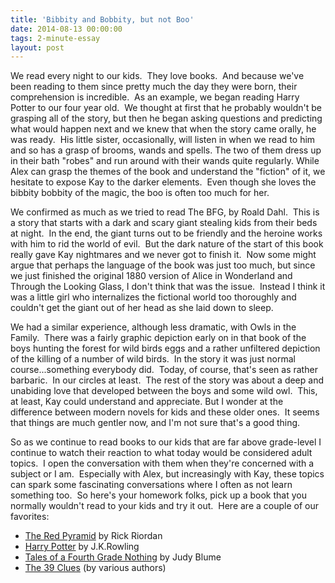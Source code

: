 ```yaml
---
title: 'Bibbity and Bobbity, but not Boo'
date: 2014-08-13 00:00:00 
tags: 2-minute-essay
layout: post
---
```

We read every night to our kids. &nbsp;They love books. &nbsp;And because we've been reading to them since pretty much the day they were born, their comprehension is incredible. &nbsp;As an example, we began reading Harry Potter to our four year old. &nbsp;We thought at first that he probably wouldn't be grasping all of the story, but then he began asking questions and predicting what would happen next and we knew that when the story came orally, he was ready. &nbsp;His little sister, occasionally, will listen in when we read to him and so has a grasp of brooms, wands and spells. The two of them dress up in their bath "robes" and run around with their wands quite regularly. While Alex can grasp the themes of the book and understand the "fiction" of it, we hesitate to expose Kay to the darker elements. &nbsp;Even though she loves the bibbity bobbity of the magic, the boo is often too much for her.

<a name="more"></a>We confirmed as much as we tried to read The BFG, by Roald Dahl. &nbsp;This is a story that starts with a dark and scary giant stealing kids from their beds at night. &nbsp;In the end, the giant turns out to be friendly and the heroine works with him to rid the world of evil. &nbsp;But the dark nature of the start of this book really gave Kay nightmares and we never got to finish it. &nbsp;Now some might argue that perhaps the language of the book was just too much, but since we just finished the original 1880 version of Alice in Wonderland and Through the Looking Glass, I don't think that was the issue. &nbsp;Instead I think it was a little girl who internalizes the fictional world too thoroughly and couldn't get the giant out of her head as she laid down to sleep.

We had a similar experience, although less dramatic, with Owls in the Family. &nbsp;There was a fairly graphic depiction early on in that book of the boys hunting the forest for wild birds eggs and a rather unfiltered depiction of the killing of a number of wild birds. &nbsp;In the story it was just normal course...something everybody did. &nbsp;Today, of course, that's seen as rather barbaric. &nbsp;In our circles at least. &nbsp;The rest of the story was about a deep and unabiding love that developed between the boys and some wild owl. &nbsp;This, at least, Kay could understand and appreciate. But I wonder at the difference between modern novels for kids and these older ones. &nbsp;It seems that things are much gentler now, and I'm not sure that's a good thing.

So as we continue to read books to our kids that are far above grade-level I continue to watch their reaction to what today would be considered adult topics. &nbsp;I open the conversation with them when they're concerned with a subject or I am. &nbsp;Especially with Alex, but increasingly with Kay, these topics can spark some fascinating conversations where I often as not learn something too. &nbsp;So here's your homework folks, pick up a book that you normally wouldn't read to your kids and try it out. &nbsp;Here are a couple of our favorites:

*   [The Red Pyramid](http://en.wikipedia.org/wiki/The_Kane_Chronicles) by Rick Riordan
*   [Harry Potter](http://en.wikipedia.org/wiki/Harry_Potter) by J.K.Rowling
*   [Tales of a Fourth Grade Nothing](http://en.wikipedia.org/wiki/Tales_of_a_Fourth_Grade_Nothing) by Judy Blume
*   [The 39 Clues](http://en.wikipedia.org/wiki/The_39_Clues) (by various authors)
